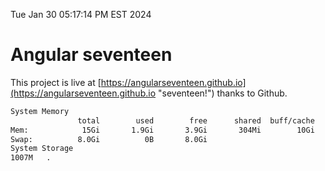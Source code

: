 Tue Jan 30 05:17:14 PM EST 2024

# Angular seventeen


This project is live at [https://angularseventeen.github.io](https://angularseventeen.github.io "seventeen!") thanks to Github.

```bash
System Memory
               total        used        free      shared  buff/cache   available
Mem:            15Gi       1.9Gi       3.9Gi       304Mi        10Gi        13Gi
Swap:          8.0Gi          0B       8.0Gi
System Storage
1007M	.
```
